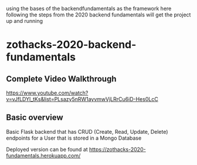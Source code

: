 using the bases of the backendfundamentals as the framework here
following the steps from the 2020 backend fundamentals will get the 
project up and running



# zothacks-2020-backend-fundamentals

## Complete Video Walkthrough
https://www.youtube.com/watch?v=vJfLDYl_tKs&list=PLsazy5nRW1ayvmwVjLRrCu6iD-Hes0LcC

## Basic overview

Basic Flask backend that has CRUD (Create, Read, Update, Delete) endpoints for a User that is stored in a Mongo Database

Deployed version can be found at https://zothacks-2020-fundamentals.herokuapp.com/
